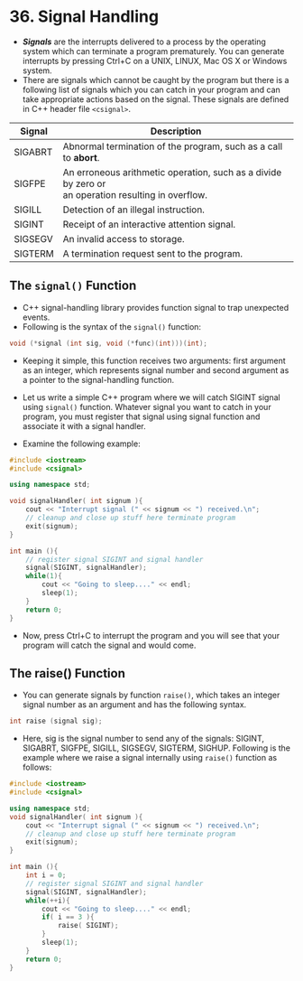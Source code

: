 # 36. Signal Handling

- ***Signals*** are the interrupts delivered to a process by the operating system which can terminate a program prematurely. You can generate interrupts by pressing Ctrl+C on a UNIX, LINUX, Mac OS X or Windows system.
- There are signals which cannot be caught by the program but there is a following list of signals which you can catch in your program and can take appropriate actions based on the signal. These signals are defined in C++ header file `<csignal>`.

| Signal  | Description                                                                                           |
| ------- | ----------------------------------------------------------------------------------------------------- |
| SIGABRT | Abnormal termination of the program, such as a call to **abort**.                                     |
| SIGFPE  | An erroneous arithmetic operation, such as a divide by zero or<br>an operation resulting in overflow. |
| SIGILL  | Detection of an illegal instruction.                                                                  |
| SIGINT  | Receipt of an interactive attention signal.                                                           |
| SIGSEGV | An invalid access to storage.                                                                         |
| SIGTERM | A termination request sent to the program.                                                            |
## The `signal()` Function

- C++ signal-handling library provides function signal to trap unexpected events.
- Following is the syntax of the `signal()` function:
```cpp
void (*signal (int sig, void (*func)(int)))(int);
```

- Keeping it simple, this function receives two arguments: first argument as an integer, which represents signal number and second argument as a pointer to the signal-handling function.

- Let us write a simple C++ program where we will catch SIGINT signal using `signal()` function. Whatever signal you want to catch in your program, you must register that signal using signal function and associate it with a signal handler.
- Examine the following example:
```cpp
#include <iostream>
#include <csignal>

using namespace std;

void signalHandler( int signum ){
    cout << "Interrupt signal (" << signum << ") received.\n";
    // cleanup and close up stuff here terminate program
    exit(signum);
}

int main (){
    // register signal SIGINT and signal handler
    signal(SIGINT, signalHandler);
    while(1){
        cout << "Going to sleep...." << endl;
        sleep(1);
    }
    return 0;
}
```

- Now, press Ctrl+C to interrupt the program and you will see that your program will catch the signal and would come.
## The raise() Function

- You can generate signals by function `raise()`, which takes an integer signal number as an argument and has the following syntax. 
```cpp
int raise (signal sig);
```

- Here, sig is the signal number to send any of the signals: SIGINT, SIGABRT, SIGFPE, SIGILL, SIGSEGV, SIGTERM, SIGHUP. Following is the example where we raise a signal internally using `raise()` function as follows:

```cpp
#include <iostream>
#include <csignal>

using namespace std;
void signalHandler( int signum ){
	cout << "Interrupt signal (" << signum << ") received.\n";
	// cleanup and close up stuff here terminate program
	exit(signum);
}

int main (){
	int i = 0;
	// register signal SIGINT and signal handler
	signal(SIGINT, signalHandler);
	while(++i){
		cout << "Going to sleep...." << endl;
		if( i == 3 ){
			raise( SIGINT);
		}
		sleep(1);
	}
	return 0;
}
```